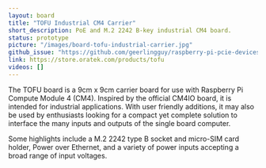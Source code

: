 ```yaml
---
layout: board
title: "TOFU Industrial CM4 Carrier"
short_description: PoE and M.2 2242 B-key industrial CM4 board.
status: prototype
picture: "/images/board-tofu-industrial-carrier.jpg"
github_issue: "https://github.com/geerlingguy/raspberry-pi-pcie-devices/issues/25#issuecomment-759707983"
link: https://store.oratek.com/products/tofu
videos: []
---
```

The TOFU board is a 9cm x 9cm carrier board for use with Raspberry Pi Compute Module 4 (CM4). Inspired by the official CM4IO board, it is intended for industrial applications. With user friendly additions, it may also be used by enthusiasts looking for a compact yet complete solution to interface the many inputs and outputs of the single board computer.

Some highlights include a M.2 2242 type B socket and micro-SIM card holder, Power over Ethernet, and a variety of power inputs accepting a broad range of input voltages.

